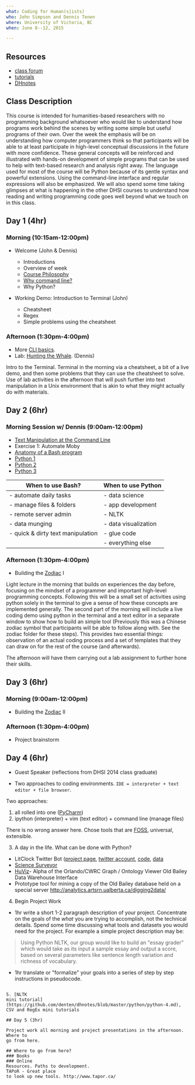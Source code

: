 ```yaml
---
what: Coding for Human(s|ists)
who: John Simpson and Dennis Tenen
where: University of Victoria, BC
when: June 8--12, 2015

---
```


## Resources
- [class forum][1]
- [tutorials][2]
- [DHnotes][3]

[1]: https://piazza.com/class/ia5h507lfcr47d
[2]: https://github.com/denten-workshops/dh-core
[3]: https://github.com/denten/dhnotes/wiki

## Class Description

This course is intended for humanities-based researchers with no programming
background whatsoever who would like to understand how programs work behind the
scenes by writing some simple but useful programs of their own. Over the week
the emphasis will be on understanding how computer programmers think so that
participants will be able to at least participate in high-level conceptual
discussions in the future with more confidence. These general concepts will be
reinforced and illustrated with hands-on development of simple programs that
can be used to help with text-based research and analysis right away. The
language used for most of the course will be Python because of its gentle
syntax and powerful extensions. Using the command-line interface and regular
expressions will also be emphasized. We will also spend some time taking
glimpses at what is happening in the other DHSI courses to understand how
reading and writing programming code goes well beyond what we touch on in this
class.

## Day 1 (4hr)

### Morning (10:15am-12:00pm)
- Welcome (John & Dennis)
  - Introductions
  - Overview of week
  - [Course Philosophy][6]
  - [Why command line?][7]
  - Why Python?

- Working Demo: Introduction to Terminal (John)
  - Cheatsheet
  - Regex
  - Simple problems using the cheatsheet

[6]: https://github.com/denten-workshops/dh-core#philosophy
[7]: https://github.com/denten/dhnotes/blob/master/cli-basics.md#why-command-line

### Afternoon (1:30pm-4:00pm)
- More [CLI basics][8].
- Lab: [Hunting the Whale][5]. (Dennis)

[4]: https://github.com/denten-courses/dhsi-coding-fundamentals/blob/master/labs/weasel.md
[5]: https://github.com/denten-courses/dhsi-coding-fundamentals/blob/master/labs/whale.md
[8]: https://github.com/denten/dhnotes/blob/master/cli-basics.md#table-of-contents

Intro to the Terminal. Terminal in the morning via a cheatsheet, a bit of a live 
demo, and then some problems that they can use the cheatsheet to solve.  Use of lab
activities in the afternoon that will push further into text manipulation in a Unix environment that is akin to what they might actually do with materials.

## Day 2 (6hr)

### Morning Session w/ Dennis (9:00am-12:00pm)

- [Text Manipulation at the Command Line][9]
- Exercise 1: Automate Moby
- [Anatomy of a Bash program][10]
- [Python 1][11]
- [Python 2][12]
- [Python 3][13]

| When to use Bash?                 | When to use Python       |
------------------------------------|--------------------------|
| - automate daily tasks            | - data science           |
| - manage files & folders          | - app development        |
| - remote server admin             | - NLTK                   |
| - data munging                    | - data visualization     |
| - quick & dirty text manipulation | - glue code              |
|                                   | - everything else        |


[9]: https://github.com/denten/dhnotes/blob/master/cli-basics/109-text.md
[10]: https://github.com/denten-courses/dhsi-coding-fundamentals/blob/master/write-log.sh
[11]: https://github.com/denten/dhnotes/blob/master/python/python-1.md
[12]: https://github.com/denten/dhnotes/blob/master/python/python-2.md
[13]: https://github.com/denten/dhnotes/blob/master/python/python-3.md

### Afternoon (1:30pm-4:00pm)
- Building the [Zodiac][14] I

[14]: https://github.com/denten-workshops/dhsi-coding-fundamentals/tree/master/python-live-code/zodiac

Light lecture in the morning that builds on experiences the day before,
focusing on the mindset of a programmer and important high-level programming
concepts.  Following this will be a small set of activities using python solely
in the terminal to give a sense of how these concepts are implemented
generally.  The second part of the morning will include a live coding demo
using python in the terminal and a text editor in a separate window to show how
to build an simple tool (Previously this was a Chinese zodiac symbol that
participants will be able to follow along with. See the zodiac folder for these
steps).  This provides two essential things: observation of an actual coding
process and a set of templates that they can draw on for the rest of the course
(and afterwards).

The afternoon will have them carrying out a lab assignment to further hone
their skills.

## Day 3 (6hr)

### Morning (9:00am-12:00pm)
- Building the [Zodiac][14] II

### Afternoon (1:30pm-4:00pm)
- Project brainstorm

## Day 4 (6hr)

- Guest Speaker (reflections from DHSI 2014 class graduate)

- Two approaches to coding environments. 
`IDE = interpreter + text editor + file browser`. 

Two approaches:
  1. all rolled into one ([PyCharm](https://www.jetbrains.com/pycharm/))
  2. ipython (interpreter) + vim (text editor) + command line (manage files)

There is no wrong answer here. Chose tools that are 
[FOSS](http://en.wikipedia.org/wiki/Free_and_open-source_software), universal,
extensible.

3. A day in the life. What can be done with Python?

- LitClock Twitter Bot ([project
  page](http://xpmethod.plaintext.in/public-discourse/litclock.html), [twitter
account](https://twitter.com/litclock),
[code](https://github.com/dhcolumbia/litclock/blob/master/cron-bot.py),
[data](https://github.com/dhcolumbia/litclock/blob/master/tweets.csv)
- [Science
  Surveyor](http://xpmethod.plaintext.in/public-discourse/surveyor.html)
- [HuViz](http://alpha.orlando.dev.semandra.com/)- Alpha of the Orlando/CWRC
  Graph / Ontology Viewer Old Bailey Data Warehouse Interface 
- Prototype tool for mining a copy of the Old Bailey database held on a special
  server http://analytics.artsrn.ualberta.ca/digging2data/ 

4. Begin Project Work

- 1hr write a short 1-2 paragraph description of your project. Concentrate on
  the goals of the *what* you are trying to accomplish, not the technical
details. Spend some time discussing what tools and datasets you would need for
the project. For example a simple project description may be:

> Using Python NLTK, our group would like to build an "essay grader" which
> would take as its input a sample essay and output a score, based on several
> parameters like sentence length variation and richness of vocabulary.

- 1hr translate or "formalize" your goals into a series of step by step
instructions in pseudocode.

```

5. [NLTK
mini tutorial](https://github.com/denten/dhnotes/blob/master/python/python-4.md),
CSV and RegEx mini tutorials

## Day 5 (3hr)

Project work all morning and project presentations in the afternoon. Where to
go from here. 

## Where to go from here?
### Books
### Online
Resources. Paths to development.
TAPoR - Great place
to look up new tools. http://www.tapor.ca/ 

